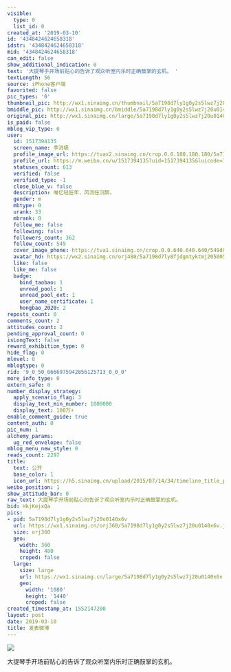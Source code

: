 ```yaml
---
visible:
  type: 0
  list_id: 0
created_at: '2019-03-10'
id: '4348424624658318'
idstr: '4348424624658318'
mid: '4348424624658318'
can_edit: false
show_additional_indication: 0
text: '大提琴手开场前贴心的告诉了观众听室内乐时正确鼓掌的玄机。 '
textLength: 56
source: iPhone客户端
favorited: false
pic_types: '0'
thumbnail_pic: http://wx1.sinaimg.cn/thumbnail/5a7198d7ly1g0y2s5lwz7j20u0140x6v.jpg
bmiddle_pic: http://wx1.sinaimg.cn/bmiddle/5a7198d7ly1g0y2s5lwz7j20u0140x6v.jpg
original_pic: http://wx1.sinaimg.cn/large/5a7198d7ly1g0y2s5lwz7j20u0140x6v.jpg
is_paid: false
mblog_vip_type: 0
user:
  id: 1517394135
  screen_name: 李消极
  profile_image_url: https://tvax2.sinaimg.cn/crop.0.0.180.180.180/5a7198d7ly8fjdgmtyktmj20500500so.jpg?KID=imgbed,tva&Expires=1606399257&ssig=256z4pYqw4
  profile_url: https://m.weibo.cn/u/1517394135?uid=1517394135&luicode=10000011&lfid=2304131517394135_-_WEIBO_SECOND_PROFILE_WEIBO
  statuses_count: 613
  verified: false
  verified_type: -1
  close_blue_v: false
  description: 唯忆轻狂年，风流任沉醉。
  gender: m
  mbtype: 0
  urank: 33
  mbrank: 0
  follow_me: false
  following: false
  followers_count: 362
  follow_count: 549
  cover_image_phone: https://tva1.sinaimg.cn/crop.0.0.640.640.640/549d0121tw1egm1kjly3jj20hs0hsq4f.jpg
  avatar_hd: https://wx2.sinaimg.cn/orj480/5a7198d7ly8fjdgmtyktmj20500500so.jpg
  like: false
  like_me: false
  badge:
    bind_taobao: 1
    unread_pool: 1
    unread_pool_ext: 1
    user_name_certificate: 1
    hongbao_2020: 2
reposts_count: 0
comments_count: 2
attitudes_count: 2
pending_approval_count: 0
isLongText: false
reward_exhibition_type: 0
hide_flag: 0
mlevel: 0
mblogtype: 0
rid: '9_0_50_6666975942856125713_0_0_0'
more_info_type: 0
extern_safe: 0
number_display_strategy:
  apply_scenario_flag: 3
  display_text_min_number: 1000000
  display_text: 100万+
enable_comment_guide: true
content_auth: 0
pic_num: 1
alchemy_params:
  ug_red_envelope: false
mblog_menu_new_style: 0
reads_count: 2297
title:
  text: 公开
  base_color: 1
  icon_url: https://h5.sinaimg.cn/upload/2015/07/14/34/timeline_title_public_default.png
weibo_position: 1
show_attitude_bar: 0
raw_text: 大提琴手开场前贴心的告诉了观众听室内乐时正确鼓掌的玄机。 ​​​
bid: HkjKejxQa
pics:
- pid: 5a7198d7ly1g0y2s5lwz7j20u0140x6v
  url: https://wx1.sinaimg.cn/orj360/5a7198d7ly1g0y2s5lwz7j20u0140x6v.jpg
  size: orj360
  geo:
    width: 360
    height: 480
    croped: false
  large:
    size: large
    url: https://wx1.sinaimg.cn/large/5a7198d7ly1g0y2s5lwz7j20u0140x6v.jpg
    geo:
      width: '1080'
      height: '1440'
      croped: false
created_timestamp_at: 1552147200
layout: post
date: 2019-03-10
title: 发表微博
---
```


![](http://wx1.sinaimg.cn/large/5a7198d7ly1g0y2s5lwz7j20u0140x6v.jpg)

大提琴手开场前贴心的告诉了观众听室内乐时正确鼓掌的玄机。 

